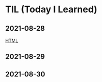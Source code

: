 # TIL (Today I Learned)

## 2021-08-28
[HTML](https://github.com/tsun0705/TIL/blob/main/HTML/HTML.md "HTML")

## 2021-08-29

## 2021-08-30
